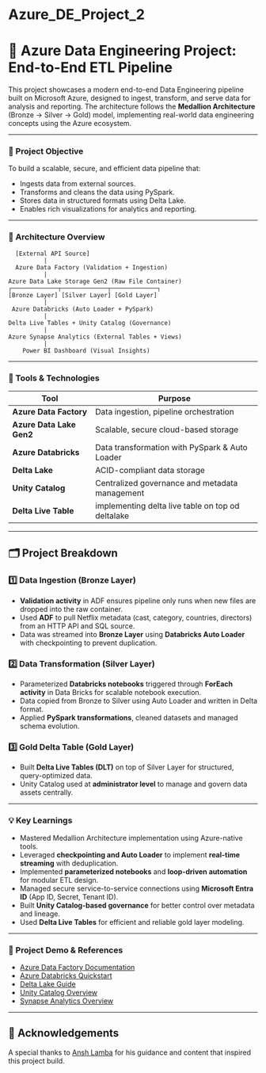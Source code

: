 # Azure_DE_Project_2

# 🚀 Azure Data Engineering Project: End-to-End ETL Pipeline

This project showcases a modern end-to-end Data Engineering pipeline built on Microsoft Azure, designed to ingest, transform, and serve data for analysis and reporting. The architecture follows the **Medallion Architecture** (Bronze → Silver → Gold) model, implementing real-world data engineering concepts using the Azure ecosystem.

---

### 📌 Project Objective

To build a scalable, secure, and efficient data pipeline that:

- Ingests data from external sources.  
- Transforms and cleans the data using PySpark.  
- Stores data in structured formats using Delta Lake.  
- Enables rich visualizations for analytics and reporting.  

---

### 🧱 Architecture Overview

      [External API Source]
              |
      Azure Data Factory (Validation + Ingestion)
              |
    Azure Data Lake Storage Gen2 (Raw File Container)
    ┌─────────────┬─────────────┬─────────────┐
    [Bronze Layer] [Silver Layer] [Gold Layer]
              |
     Azure Databricks (Auto Loader + PySpark)
              |
    Delta Live Tables + Unity Catalog (Governance)
              |
    Azure Synapse Analytics (External Tables + Views)
              |
        Power BI Dashboard (Visual Insights)


---

### 🔧 Tools & Technologies

| Tool                     | Purpose                                         |
|--------------------------|-------------------------------------------------|
| **Azure Data Factory**   | Data ingestion, pipeline orchestration          |
| **Azure Data Lake Gen2** | Scalable, secure cloud-based storage            |
| **Azure Databricks**     | Data transformation with PySpark & Auto Loader |
| **Delta Lake**           | ACID-compliant data storage                     |
| **Unity Catalog**        | Centralized governance and metadata management |
| **Delta Live Table**     | implementing delta live table on top od deltalake |

---

## 🗂️ Project Breakdown

### 1️⃣ Data Ingestion (Bronze Layer)

- **Validation activity** in ADF ensures pipeline only runs when new files are dropped into the raw container.  
- Used **ADF** to pull Netflix metadata (cast, category, countries, directors) from an HTTP API and SQL source.  
- Data was streamed into **Bronze Layer** using **Databricks Auto Loader** with checkpointing to prevent duplication.  

### 2️⃣ Data Transformation (Silver Layer)

- Parameterized **Databricks notebooks** triggered through **ForEach activity** in Data Bricks for scalable notebook execution.  
- Data copied from Bronze to Silver using Auto Loader and written in Delta format.  
- Applied **PySpark transformations**, cleaned datasets and managed schema evolution.  

### 3️⃣ Gold Delta Table (Gold Layer)

- Built **Delta Live Tables (DLT)** on top of Silver Layer for structured, query-optimized data.  
- Unity Catalog used at **administrator level** to manage and govern data assets centrally.   

---

### 💡 Key Learnings

- Mastered Medallion Architecture implementation using Azure-native tools.  
- Leveraged **checkpointing and Auto Loader** to implement **real-time streaming** with deduplication.  
- Implemented **parameterized notebooks** and **loop-driven automation** for modular ETL design.  
- Managed secure service-to-service connections using **Microsoft Entra ID** (App ID, Secret, Tenant ID).  
- Built **Unity Catalog-based governance** for better control over metadata and lineage.  
- Used **Delta Live Tables** for efficient and reliable gold layer modeling.   

---

### 📸 Project Demo & References

- [Azure Data Factory Documentation](https://learn.microsoft.com/en-us/azure/data-factory/)  
- [Azure Databricks Quickstart](https://learn.microsoft.com/en-us/azure/databricks/)  
- [Delta Lake Guide](https://delta.io/)  
- [Unity Catalog Overview](https://learn.microsoft.com/en-us/azure/databricks/data-governance/unity-catalog/)  
- [Synapse Analytics Overview](https://learn.microsoft.com/en-us/azure/synapse-analytics/)  

---

## 🤝 Acknowledgements

A special thanks to [Ansh Lamba](https://www.linkedin.com/in/anshlamba/) for his guidance and content that inspired this project build.

        
